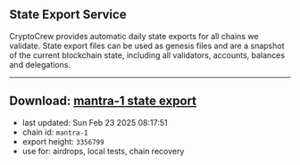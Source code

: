 ## State Export Service
CryptoCrew provides automatic daily state exports for all chains we validate. State export files can be used as genesis files and are a snapshot of the current blockchain state, including all validators, accounts, balances and delegations.

---
**Download: [mantra-1 state export](https://dl-eu2.ccvalidators.com/SERVICE/mantrachain/mantra-1_export_3356799.json)**
---

- last updated: Sun Feb 23 2025 08:17:51
- chain id: `mantra-1`
- export height: `3356799`
- use for: airdrops, local tests, chain recovery
